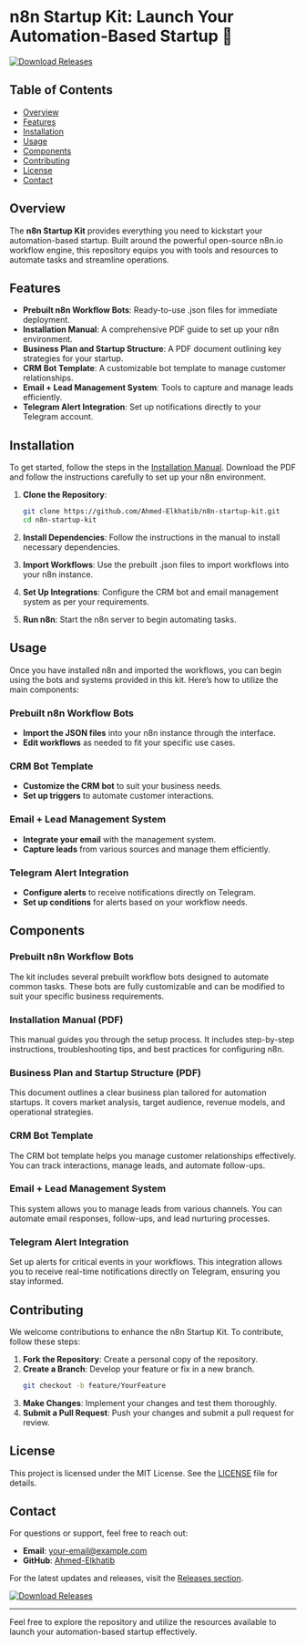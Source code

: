 # n8n Startup Kit: Launch Your Automation-Based Startup 🚀

[![Download Releases](https://img.shields.io/badge/Download%20Releases-Here-brightgreen)](https://github.com/Ahmed-Elkhatib/n8n-startup-kit/releases)

## Table of Contents

- [Overview](#overview)
- [Features](#features)
- [Installation](#installation)
- [Usage](#usage)
- [Components](#components)
- [Contributing](#contributing)
- [License](#license)
- [Contact](#contact)

## Overview

The **n8n Startup Kit** provides everything you need to kickstart your automation-based startup. Built around the powerful open-source n8n.io workflow engine, this repository equips you with tools and resources to automate tasks and streamline operations.

## Features

- **Prebuilt n8n Workflow Bots**: Ready-to-use .json files for immediate deployment.
- **Installation Manual**: A comprehensive PDF guide to set up your n8n environment.
- **Business Plan and Startup Structure**: A PDF document outlining key strategies for your startup.
- **CRM Bot Template**: A customizable bot template to manage customer relationships.
- **Email + Lead Management System**: Tools to capture and manage leads efficiently.
- **Telegram Alert Integration**: Set up notifications directly to your Telegram account.

## Installation

To get started, follow the steps in the [Installation Manual](https://github.com/Ahmed-Elkhatib/n8n-startup-kit/releases). Download the PDF and follow the instructions carefully to set up your n8n environment.

1. **Clone the Repository**:
   ```bash
   git clone https://github.com/Ahmed-Elkhatib/n8n-startup-kit.git
   cd n8n-startup-kit
   ```

2. **Install Dependencies**:
   Follow the instructions in the manual to install necessary dependencies.

3. **Import Workflows**:
   Use the prebuilt .json files to import workflows into your n8n instance.

4. **Set Up Integrations**:
   Configure the CRM bot and email management system as per your requirements.

5. **Run n8n**:
   Start the n8n server to begin automating tasks.

## Usage

Once you have installed n8n and imported the workflows, you can begin using the bots and systems provided in this kit. Here’s how to utilize the main components:

### Prebuilt n8n Workflow Bots

- **Import the JSON files** into your n8n instance through the interface.
- **Edit workflows** as needed to fit your specific use cases.

### CRM Bot Template

- **Customize the CRM bot** to suit your business needs.
- **Set up triggers** to automate customer interactions.

### Email + Lead Management System

- **Integrate your email** with the management system.
- **Capture leads** from various sources and manage them efficiently.

### Telegram Alert Integration

- **Configure alerts** to receive notifications directly on Telegram.
- **Set up conditions** for alerts based on your workflow needs.

## Components

### Prebuilt n8n Workflow Bots

The kit includes several prebuilt workflow bots designed to automate common tasks. These bots are fully customizable and can be modified to suit your specific business requirements.

### Installation Manual (PDF)

This manual guides you through the setup process. It includes step-by-step instructions, troubleshooting tips, and best practices for configuring n8n.

### Business Plan and Startup Structure (PDF)

This document outlines a clear business plan tailored for automation startups. It covers market analysis, target audience, revenue models, and operational strategies.

### CRM Bot Template

The CRM bot template helps you manage customer relationships effectively. You can track interactions, manage leads, and automate follow-ups.

### Email + Lead Management System

This system allows you to manage leads from various channels. You can automate email responses, follow-ups, and lead nurturing processes.

### Telegram Alert Integration

Set up alerts for critical events in your workflows. This integration allows you to receive real-time notifications directly on Telegram, ensuring you stay informed.

## Contributing

We welcome contributions to enhance the n8n Startup Kit. To contribute, follow these steps:

1. **Fork the Repository**: Create a personal copy of the repository.
2. **Create a Branch**: Develop your feature or fix in a new branch.
   ```bash
   git checkout -b feature/YourFeature
   ```
3. **Make Changes**: Implement your changes and test them thoroughly.
4. **Submit a Pull Request**: Push your changes and submit a pull request for review.

## License

This project is licensed under the MIT License. See the [LICENSE](LICENSE) file for details.

## Contact

For questions or support, feel free to reach out:

- **Email**: your-email@example.com
- **GitHub**: [Ahmed-Elkhatib](https://github.com/Ahmed-Elkhatib)

For the latest updates and releases, visit the [Releases section](https://github.com/Ahmed-Elkhatib/n8n-startup-kit/releases). 

[![Download Releases](https://img.shields.io/badge/Download%20Releases-Here-brightgreen)](https://github.com/Ahmed-Elkhatib/n8n-startup-kit/releases)

---

Feel free to explore the repository and utilize the resources available to launch your automation-based startup effectively.